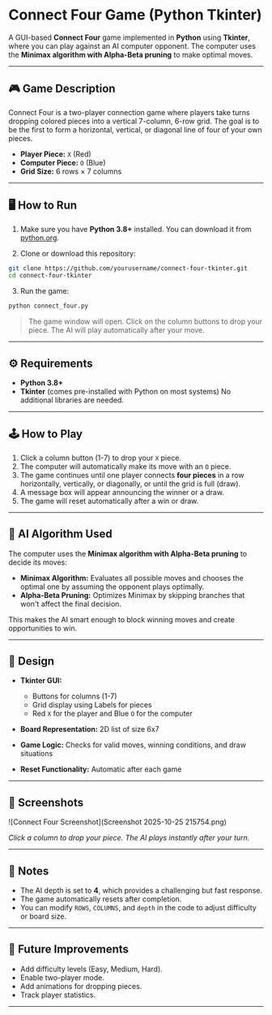
# Connect Four Game (Python Tkinter)

A GUI-based **Connect Four** game implemented in **Python** using **Tkinter**, where you can play against an AI computer opponent. The computer uses the **Minimax algorithm with Alpha-Beta pruning** to make optimal moves.

---

## 🎮 Game Description

Connect Four is a two-player connection game where players take turns dropping colored pieces into a vertical 7-column, 6-row grid. The goal is to be the first to form a horizontal, vertical, or diagonal line of four of your own pieces.

- **Player Piece:** `X` (Red)  
- **Computer Piece:** `O` (Blue)  
- **Grid Size:** 6 rows × 7 columns

---

## 🖥️ How to Run

1. Make sure you have **Python 3.8+** installed. You can download it from [python.org](https://www.python.org/downloads/).

2. Clone or download this repository:

```bash
git clone https://github.com/yourusername/connect-four-tkinter.git
cd connect-four-tkinter
````

3. Run the game:

```bash
python connect_four.py
```

> The game window will open. Click on the column buttons to drop your piece. The AI will play automatically after your move.

---

## ⚙️ Requirements

* **Python 3.8+**
* **Tkinter** (comes pre-installed with Python on most systems)
  No additional libraries are needed.

---

## 🕹️ How to Play

1. Click a column button (1-7) to drop your `X` piece.
2. The computer will automatically make its move with an `O` piece.
3. The game continues until one player connects **four pieces** in a row horizontally, vertically, or diagonally, or until the grid is full (draw).
4. A message box will appear announcing the winner or a draw.
5. The game will reset automatically after a win or draw.

---

## 🧠 AI Algorithm Used

The computer uses the **Minimax algorithm with Alpha-Beta pruning** to decide its moves:

* **Minimax Algorithm:** Evaluates all possible moves and chooses the optimal one by assuming the opponent plays optimally.
* **Alpha-Beta Pruning:** Optimizes Minimax by skipping branches that won't affect the final decision.

This makes the AI smart enough to block winning moves and create opportunities to win.

---

## 🎨 Design

* **Tkinter GUI:**

  * Buttons for columns (1-7)
  * Grid display using Labels for pieces
  * Red `X` for the player and Blue `O` for the computer
* **Board Representation:** 2D list of size 6x7
* **Game Logic:** Checks for valid moves, winning conditions, and draw situations
* **Reset Functionality:** Automatic after each game

---

## 📸 Screenshots

![Connect Four Screenshot](Screenshot 2025-10-25 215754.png)

*Click a column to drop your piece. The AI plays instantly after your turn.*

---

## 📝 Notes

* The AI depth is set to **4**, which provides a challenging but fast response.
* The game automatically resets after completion.
* You can modify `ROWS`, `COLUMNS`, and `depth` in the code to adjust difficulty or board size.

---

## 🧩 Future Improvements

* Add difficulty levels (Easy, Medium, Hard).
* Enable two-player mode.
* Add animations for dropping pieces.
* Track player statistics.

---
